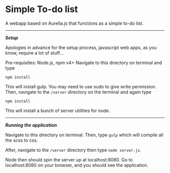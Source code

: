 Simple To-do list
=================

A webapp based on Aurelia.js that functions as a simple to-do list.

----------

***Setup***

Apologies in advance for the setup process, javascript web apps, as you know, require a lot of stuff...

Pre-requisites: Node.js, npm v4+
Navigate to this directory on terminal and type

```
npm install
```

This will install gulp. You may need to use sudo to give write permission. Then, navigate to the ```/server``` directory on the terminal and again type
```
npm install
```
This will install a bunch of server utilities for node.

----------

***Running the application***

Navigate to this directory on terminal. Then, type ```gulp``` which will compile all the scss to css.

After, navigate to the ```/server``` directory then type ```node server.js```.

Node then should spin the server up at localhost:8080. Go to localhost:8080 on your browser, and you should see the application.